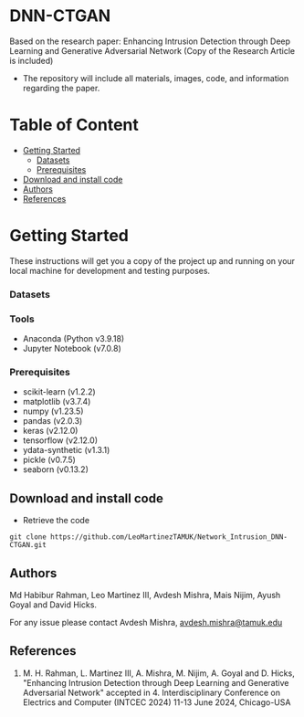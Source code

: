 # DNN-CTGAN

Based on the research paper: Enhancing Intrusion Detection through Deep Learning and Generative Adversarial Network (Copy of the Research Article is included)
- The repository will include all materials, images, code, and information regarding the paper.

# Table of Content
*	[Getting Started](#getting-started)
    *	[Datasets](#datasets)
    *	[Prerequisites](#prerequisites)
*	[Download and install code](#download-and-install-code)
*	[Authors](#authors)
*	[References](#references)

# Getting Started

These instructions will get you a copy of the project up and running on your local machine for development and testing purposes. 

### Datasets


### Tools
- Anaconda (Python v3.9.18)
- Jupyter Notebook (v7.0.8)

### Prerequisites
+ scikit-learn (v1.2.2)
+ matplotlib (v3.7.4)
+ numpy (v1.23.5)
+ pandas (v2.0.3)
+ keras (v2.12.0)
+ tensorflow (v2.12.0)
+ ydata-synthetic (v1.3.1)
+ pickle (v0.7.5)
+ seaborn (v0.13.2)
    
## Download and install code

- Retrieve the code

```
git clone https://github.com/LeoMartinezTAMUK/Network_Intrusion_DNN-CTGAN.git
```

## Authors

Md Habibur Rahman, Leo Martinez III, Avdesh Mishra, Mais Nijim, Ayush Goyal and David Hicks. 

For any issue please contact Avdesh Mishra, avdesh.mishra@tamuk.edu 

## References

1. M. H. Rahman, L. Martinez III, A. Mishra, M. Nijim, A. Goyal and D. Hicks, "Enhancing Intrusion Detection through Deep Learning and Generative Adversarial Network" accepted in 4. Interdisciplinary Conference on Electrics and Computer (INTCEC 2024) 11-13 June 2024, Chicago-USA

